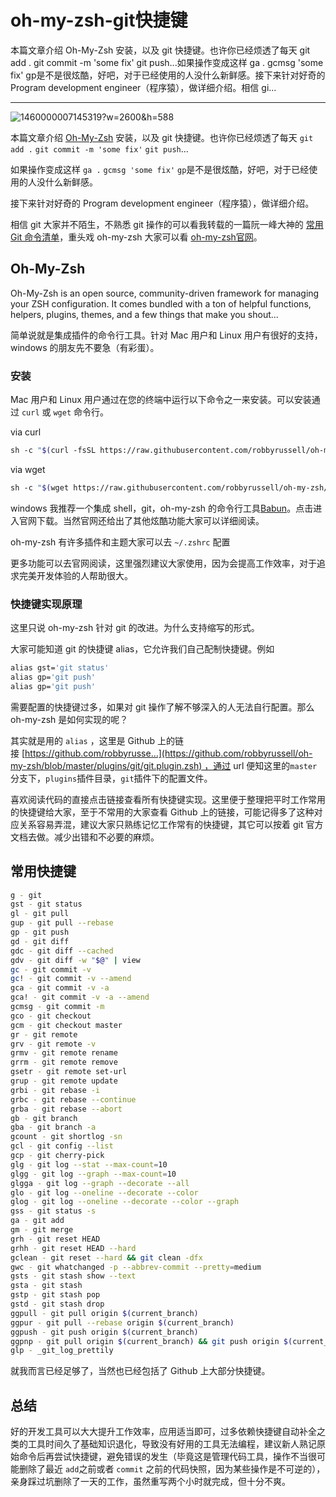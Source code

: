 # oh-my-zsh-git快捷键

 本篇文章介绍 Oh-My-Zsh 安装，以及 git 快捷键。也许你已经烦透了每天 git add . git commit -m 'some fix' git push...如果操作变成这样 ga . gcmsg 'some fix' gp是不是很炫酷，好吧，对于已经使用的人没什么新鲜感。接下来针对好奇的 Program development engineer（程序猿），做详细介绍。相信 gi...

---
![1460000007145319?w=2600&h=588](https://segmentfault.com/img/remote/1460000007145319?w=2600&h=588)

本篇文章介绍 [Oh-My-Zsh](https://so.csdn.net/so/search?q=Oh-My-Zsh&spm=1001.2101.3001.7020) 安装，以及 git 快捷键。也许你已经烦透了每天 `git add .` `git commit -m 'some fix'` `git push`...

如果操作变成这样 `ga .` `gcmsg 'some fix'` `gp`是不是很炫酷，好吧，对于已经使用的人没什么新鲜感。

接下来针对好奇的 Program development engineer（程序猿），做详细介绍。

相信 git 大家并不陌生，不熟悉 git 操作的可以看我转载的一篇阮一峰大神的 [常用 Git 命令清单](http://orangexc.xyz/2016/05/25/List-of-commonly-used-Git-commands/)，重头戏 oh-my-zsh 大家可以看 [oh-my-zsh官网](http://ohmyz.sh/)。

## Oh-My-Zsh

Oh-My-Zsh is an open source, community-driven framework for managing your ZSH configuration. It comes bundled with a ton of helpful functions, helpers, plugins, themes, and a few things that make you shout...

简单说就是集成插件的命令行工具。针对 Mac 用户和 Linux 用户有很好的支持，windows 的朋友先不要急（有彩蛋）。

### 安装

Mac 用户和 Linux 用户通过在您的终端中运行以下命令之一来安装。可以安装通过 `curl` 或 `wget` 命令行。

via curl

```sh
sh -c "$(curl -fsSL https://raw.githubusercontent.com/robbyrussell/oh-my-zsh/master/tools/install.sh)"
```

via wget

```sh
sh -c "$(wget https://raw.githubusercontent.com/robbyrussell/oh-my-zsh/master/tools/install.sh -O -)"
```

windows 我推荐一个集成 shell，git，oh-my-zsh 的命令行工具[Babun](http://babun.github.io/)。点击进入官网下载。当然官网还给出了其他炫酷功能大家可以详细阅读。

oh-my-zsh 有许多插件和主题大家可以去 `~/.zshrc` 配置

更多功能可以去官网阅读，这里强烈建议大家使用，因为会提高工作效率，对于追求完美开发体验的人帮助很大。

### 快捷键实现原理

这里只说 oh-my-zsh 针对 git 的改进。为什么支持缩写的形式。

大家可能知道 git 的快捷键 alias，它允许我们自己配制快捷键。例如

```sh
alias gst='git status'
alias gp='git push'
alias gp='git push'
```

需要配置的快捷键过多，如果对 git 操作了解不够深入的人无法自行配置。那么 oh-my-zsh 是如何实现的呢？

其实就是用的 `alias` ，这里是 Github 上的链接 [https://github.com/robbyrusse...](https://github.com/robbyrussell/oh-my-zsh/blob/master/plugins/git/git.plugin.zsh) ，通过 url 便知这里的`master`分支下，`plugins`插件目录，`git`插件下的配置文件。

喜欢阅读代码的直接点击链接查看所有快捷键实现。这里便于整理把平时工作常用的快捷键给大家，至于不常用的大家查看 Github 上的链接，可能记得多了这种对应关系容易弄混，建议大家只熟练记忆工作常有的快捷键，其它可以按着 git 官方文档去做。减少出错和不必要的麻烦。

## 常用快捷键

```sh
g - git
gst - git status
gl - git pull
gup - git pull --rebase
gp - git push
gd - git diff
gdc - git diff --cached
gdv - git diff -w "$@" | view
gc - git commit -v
gc! - git commit -v --amend
gca - git commit -v -a
gca! - git commit -v -a --amend
gcmsg - git commit -m
gco - git checkout
gcm - git checkout master
gr - git remote
grv - git remote -v
grmv - git remote rename
grrm - git remote remove
gsetr - git remote set-url
grup - git remote update
grbi - git rebase -i
grbc - git rebase --continue
grba - git rebase --abort
gb - git branch
gba - git branch -a
gcount - git shortlog -sn
gcl - git config --list
gcp - git cherry-pick
glg - git log --stat --max-count=10
glgg - git log --graph --max-count=10
glgga - git log --graph --decorate --all
glo - git log --oneline --decorate --color
glog - git log --oneline --decorate --color --graph
gss - git status -s
ga - git add
gm - git merge
grh - git reset HEAD
grhh - git reset HEAD --hard
gclean - git reset --hard && git clean -dfx
gwc - git whatchanged -p --abbrev-commit --pretty=medium
gsts - git stash show --text
gsta - git stash
gstp - git stash pop
gstd - git stash drop
ggpull - git pull origin $(current_branch)
ggpur - git pull --rebase origin $(current_branch)
ggpush - git push origin $(current_branch)
ggpnp - git pull origin $(current_branch) && git push origin $(current_branch)
glp - _git_log_prettily
```

就我而言已经足够了，当然也已经包括了 Github 上大部分快捷键。

## 总结

好的开发工具可以大大提升工作效率，应用适当即可，过多依赖快捷键自动补全之类的工具时间久了基础知识退化，导致没有好用的工具无法编程，建议新人熟记原始命令后再尝试快捷键，避免错误的发生（毕竟这是管理代码工具，操作不当很可能删除了最近 `add`之前或者 `commit` 之前的代码快照，因为某些操作是不可逆的），亲身踩过坑删除了一天的工作，虽然重写两个小时就完成，但十分不爽。
